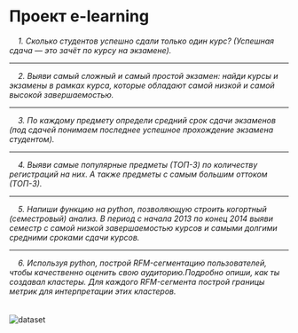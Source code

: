 # Проект e-learning
&nbsp;&nbsp;&nbsp; *1. Сколько студентов успешно сдали только один курс? (Успешная сдача — это зачёт по курсу на экзамене).*<br>
____
&nbsp;&nbsp;&nbsp; *2. Выяви самый сложный и самый простой экзамен: найди курсы и экзамены в рамках курса, которые обладают самой низкой и самой высокой завершаемостью.*<br>
____
&nbsp;&nbsp;&nbsp; *3. По каждому предмету определи средний срок сдачи экзаменов (под сдачей понимаем последнее успешное прохождение экзамена студентом).*<br>
____
&nbsp;&nbsp;&nbsp; *4. Выяви самые популярные предметы (ТОП-3) по количеству регистраций на них. А также предметы с самым большим оттоком (ТОП-3).*<br>
____
&nbsp;&nbsp;&nbsp; *5. Напиши функцию на python, позволяющую строить когортный (семестровый) анализ. В период с начала 2013 по конец 2014 выяви семестр с самой низкой завершаемостью курсов и самыми долгими средними сроками сдачи курсов.*<br>
____
&nbsp;&nbsp;&nbsp; *6. Используя python, построй RFM-сегментацию пользователей, чтобы качественно оценить свою аудиторию.Подробно опиши, как ты создавал кластеры. Для каждого RFM-сегмента построй границы метрик для интерпретации этих кластеров.*<br>
<br>
<br>
![dataset](https://ic.wampi.ru/2022/11/16/dataset.png)

